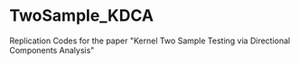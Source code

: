 # TwoSample_KDCA
Replication Codes for the paper "Kernel Two Sample Testing via Directional Components Analysis"
